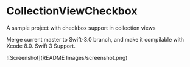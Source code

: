 CollectionViewCheckbox
======================

A sample project with checkbox support in collection views

Merge current master to Swift-3.0 branch, and make it compilable with Xcode 8.0.
Swift 3 Support.

![Screenshot](README Images/screenshot.png)
